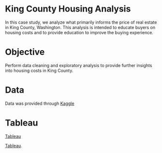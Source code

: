 # King County Housing Analysis
In this case study, we analyze what primarily informs the price of real estate in King County, Washington. This analysis is intended to educate buyers on housing costs and to provide education to improve the buying experience. 
# Objective
Perform data cleaning and exploratory analysis to provide further insights into housing costs in King County.
# Data
Data was provided through [Kaggle](https://www.kaggle.com/datasets/harlfoxem/housesalesprediction)
# Tableau
[Tableau](https://public.tableau.com/app/profile/kurt.son/viz/KingCountyFinal/Final?publish=yes)

[Tableau](https://public.tableau.com/app/profile/kurt.son/viz/KurtSQL10/averagerental?publish=yes).
